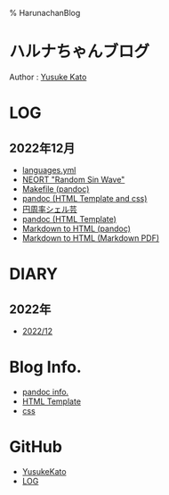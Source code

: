 % HarunachanBlog

# ハルナちゃんブログ

Author : [Yusuke Kato](https://yusukekato.github.io/)

# LOG

## 2022年12月

- [languages.yml](./log/2022/p1217.html)
- [NEORT "Random Sin Wave"](./log/2022/p1216_4.html)
- [Makefile (pandoc)](./log/2022/p1216_3.html)
- [pandoc (HTML Template and css)](./log/2022/p1216_2.html)
- [円周率シェル芸](./log/2022/p1216.html)
- [pandoc (HTML Template)](./log/2022/p1215.html)
- [Markdown to HTML (pandoc)](./log/2022/p1214_2.html)
- [Markdown to HTML (Markdown PDF)](./log/2022/p1214.html)

# DIARY

## 2022年

- [2022/12](./log/diary/p202212.html)

# Blog Info.

- [pandoc info.](https://jez.io/pandoc-markdown-css-theme/)
- [HTML Template](https://github.com/jez/pandoc-markdown-css-theme/blob/master/template.html5)
- [css](https://github.com/jez/pandoc-markdown-css-theme/blob/master/public/css/theme.css)

# GitHub

- [YusukeKato](https://github.com/YusukeKato)
- [LOG](https://github.com/YusukeKato/log)

